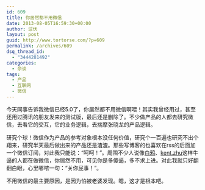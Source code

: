 ```yaml
---
id: 609
title: 你居然都不用微信
date: 2013-08-05T16:59:30+00:00
author: 愆伏
layout: post
guid: http://www.tortorse.com/?p=609
permalink: /archives/609
dsq_thread_id:
  - "3444281492"
categories:
  - 杂谈
tags:
  - 产品
  - 互联网
  - 微信
---
```

今天同事告诉我微信已经5.0了，你居然都不用微信啊喂！其实我曾经用过，甚至还用过腾讯的朋友发来的测试版，最后还是删除了。不少做产品的人都去研究微信，去看它的交互，它的业务逻辑，去揣摩张晓龙的产品逻辑。
  
研究个球！微信作为产品的参考对象根本没任何价值，研究个一百遍也研究不出个翔来，研究半天最后做出来的产品还是渣渣。那些写博客的也喜欢在rss的后面加一个微信订阅，对此我只能说：“呵呵！”。周围不少人说像<a title="白鸦" href="http://ucdchina.com/baiya/" target="_blank">白鸦</a>、<a title="kent.zhu" href="http://www.ikent.me/blog/" target="_blank">kent.zhu</a>这样牛逼的人都在做微信，你居然不用，可见你是多傻逼，多不求上进。对此我就只好翻翻白眼，心里嘟哝一句：“关你屁事！”。
  
不用微信的最主要原因，是因为怕被老婆发现。嗯，这才是根本吧。